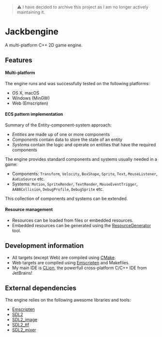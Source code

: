 
> :warning: I have decided to archive this project as I am no longer actively maintaining it.

# Jackbengine
A multi-platform C++ 2D game engine.

## Features

#### Multi-platform
The engine runs and was successfully tested on the following platforms:
- OS X, macOS
- Windows (MinGW)
- Web (Emscripten)

#### ECS pattern implementation
Summary of the Entity-component-system approach:
- _Entities_ are made up of one or more components
- _Components_ contain data to store the state of an entity
- _Systems_ contain the logic and operate on entities that have the required components

The engine provides standard components and systems usually needed in a game:
* Components: `Transform`, `Velocity`, `BoxShape`, `Sprite`, `Text`, `MouseListener`, `AudioSource` etc.
* Systems: `Motion`, `SpriteRender`, `TextRender`, `MouseEventTrigger`, `AABBCollision`, `DebugProfile`, `DebugSprite` etc.

This collection of components and systems can be extended.

#### Resource management
- Resources can be loaded from files or embedded resources.
- Embedded resources can be generated using the [ResourceGenerator](https://github.com/Jackbenfu/ResourceGenerator) tool.
 
## Development information
- All targets (except Web) are compiled using [CMake](https://cmake.org/).
- Web targets are compiled using [Emscripten](http://emscripten.org/) and Makefiles.
- My main IDE is [CLion](https://www.jetbrains.com/clion/), the powerfull cross-platform C/C++ IDE from JetBrains!

## External dependencies
The engine relies on the following awesome libraries and tools:
- [Emscripten](http://emscripten.org/)
- [SDL2](https://www.libsdl.org/)
- [SDL2_image](https://www.libsdl.org/projects/SDL_image/)
- [SDL2_ttf](https://www.libsdl.org/projects/SDL_ttf/)
- [SDL2_mixer](https://www.libsdl.org/projects/SDL_mixer/)
